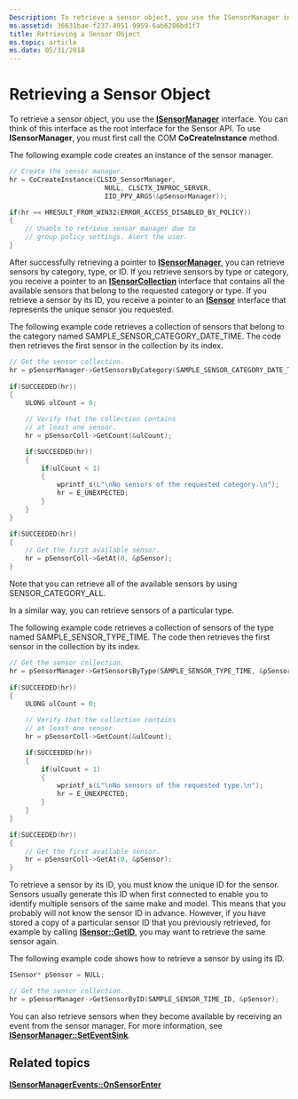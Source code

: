 ```yaml
---
Description: To retrieve a sensor object, you use the ISensorManager interface. You can think of this interface as the root interface for the Sensor API. To use ISensorManager, you must first call the COM CoCreateInstance method.
ms.assetid: 36631bae-f237-4951-9959-6ab6286bd1f7
title: Retrieving a Sensor Object
ms.topic: article
ms.date: 05/31/2018
---
```


# Retrieving a Sensor Object

To retrieve a sensor object, you use the [**ISensorManager**](/windows/desktop/api/sensorsapi/nn-sensorsapi-isensormanager) interface. You can think of this interface as the root interface for the Sensor API. To use **ISensorManager**, you must first call the COM **CoCreateInstance** method.

The following example code creates an instance of the sensor manager.


```C++
// Create the sensor manager.
hr = CoCreateInstance(CLSID_SensorManager, 
                        NULL, CLSCTX_INPROC_SERVER,
                        IID_PPV_ARGS(&pSensorManager));

if(hr == HRESULT_FROM_WIN32(ERROR_ACCESS_DISABLED_BY_POLICY))
{
    // Unable to retrieve sensor manager due to 
    // group policy settings. Alert the user.
}
```



After successfully retrieving a pointer to [**ISensorManager**](/windows/desktop/api/sensorsapi/nn-sensorsapi-isensormanager), you can retrieve sensors by category, type, or ID. If you retrieve sensors by type or category, you receive a pointer to an [**ISensorCollection**](/windows/desktop/api/sensorsapi/nn-sensorsapi-isensorcollection) interface that contains all the available sensors that belong to the requested category or type. If you retrieve a sensor by its ID, you receive a pointer to an [**ISensor**](/windows/desktop/api/sensorsapi/nn-sensorsapi-isensor) interface that represents the unique sensor you requested.

The following example code retrieves a collection of sensors that belong to the category named SAMPLE\_SENSOR\_CATEGORY\_DATE\_TIME. The code then retrieves the first sensor in the collection by its index.


```C++
// Get the sensor collection.
hr = pSensorManager->GetSensorsByCategory(SAMPLE_SENSOR_CATEGORY_DATE_TIME, &pSensorColl);
  
if(SUCCEEDED(hr))
{
    ULONG ulCount = 0;

    // Verify that the collection contains
    // at least one sensor.
    hr = pSensorColl->GetCount(&ulCount);

    if(SUCCEEDED(hr))
    {
        if(ulCount < 1)
        {
            wprintf_s(L"\nNo sensors of the requested category.\n");
            hr = E_UNEXPECTED;
        }
    }
}

if(SUCCEEDED(hr))
{
    // Get the first available sensor.
    hr = pSensorColl->GetAt(0, &pSensor);
}
```



Note that you can retrieve all of the available sensors by using SENSOR\_CATEGORY\_ALL.

In a similar way, you can retrieve sensors of a particular type.

The following example code retrieves a collection of sensors of the type named SAMPLE\_SENSOR\_TYPE\_TIME. The code then retrieves the first sensor in the collection by its index.


```C++
// Get the sensor collection.
hr = pSensorManager->GetSensorsByType(SAMPLE_SENSOR_TYPE_TIME, &pSensorColl);
  
if(SUCCEEDED(hr))
{
    ULONG ulCount = 0;

    // Verify that the collection contains
    // at least one sensor.
    hr = pSensorColl->GetCount(&ulCount);

    if(SUCCEEDED(hr))
    {
        if(ulCount < 1)
        {
            wprintf_s(L"\nNo sensors of the requested type.\n");
            hr = E_UNEXPECTED;
        }
    }
}

if(SUCCEEDED(hr))
{
    // Get the first available sensor.
    hr = pSensorColl->GetAt(0, &pSensor);
}
```



To retrieve a sensor by its ID, you must know the unique ID for the sensor. Sensors usually generate this ID when first connected to enable you to identify multiple sensors of the same make and model. This means that you probably will not know the sensor ID in advance. However, if you have stored a copy of a particular sensor ID that you previously retrieved, for example by calling [**ISensor::GetID**](/windows/win32/api/sensorsapi/nf-sensorsapi-isensor-getid), you may want to retrieve the same sensor again.

The following example code shows how to retrieve a sensor by using its ID.


```C++
ISensor* pSensor = NULL;

// Get the sensor collection.
hr = pSensorManager->GetSensorByID(SAMPLE_SENSOR_TIME_ID, &pSensor);

```



You can also retrieve sensors when they become available by receiving an event from the sensor manager. For more information, see [**ISensorManager::SetEventSink**](/windows/win32/api/sensorsapi/nf-sensorsapi-isensormanager-seteventsink).

## Related topics

<dl> <dt>

[**ISensorManagerEvents::OnSensorEnter**](/windows/win32/api/sensorsapi/nf-sensorsapi-isensormanagerevents-onsensorenter)
</dt> </dl>

 

 